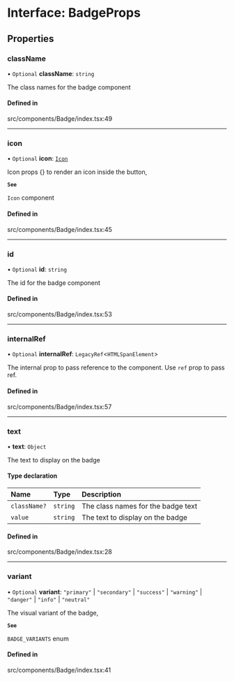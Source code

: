 # Interface: BadgeProps

## Properties

### className

• `Optional` **className**: `string`

The class names for the badge component

#### Defined in

src/components/Badge/index.tsx:49

___

### icon

• `Optional` **icon**: [`Icon`](../modules.md#icon)

Icon props {} to render an icon inside the button,

**`See`**

`Icon` component

#### Defined in

src/components/Badge/index.tsx:45

___

### id

• `Optional` **id**: `string`

The id for the badge component

#### Defined in

src/components/Badge/index.tsx:53

___

### internalRef

• `Optional` **internalRef**: `LegacyRef`<`HTMLSpanElement`\>

The internal prop to pass reference to the component. Use `ref` prop to pass ref.

#### Defined in

src/components/Badge/index.tsx:57

___

### text

• **text**: `Object`

The text to display on the badge

#### Type declaration

| Name | Type | Description |
| :------ | :------ | :------ |
| `className?` | `string` | The class names for the badge text |
| `value` | `string` | The text to display on the badge |

#### Defined in

src/components/Badge/index.tsx:28

___

### variant

• `Optional` **variant**: ``"primary"`` \| ``"secondary"`` \| ``"success"`` \| ``"warning"`` \| ``"danger"`` \| ``"info"`` \| ``"neutral"``

The visual variant of the badge,

**`See`**

`BADGE_VARIANTS` enum

#### Defined in

src/components/Badge/index.tsx:41
